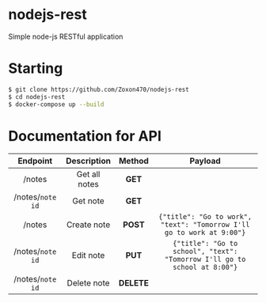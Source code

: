# nodejs-rest
Simple node-js RESTful application

# Starting
```sh
$ git clone https://github.com/Zoxon470/nodejs-rest
$ cd nodejs-rest
$ docker-compose up --build
```

# Documentation for API

| Endpoint  | Description | Method | Payload
| :---: | :---: | :---: | :---: |
| /notes  | Get all notes  | **GET** |
| /notes/`note id`  | Get note  | **GET** |
| /notes  | Create note  | **POST** | ```{"title": "Go to work", "text": "Tomorrow I'll go to work at 9:00"}```
| /notes/`note id`  | Edit note  | **PUT** |  ```{"title": "Go to school", "text": "Tomorrow I'll go to school at 8:00"}```
| /notes/`note id`  | Delete note  | **DELETE** | 